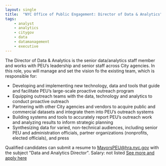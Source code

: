 ```yaml
---
layout: single
title:  "NYC Office of Public Engagement: Director of Data & Analytics"
tags: 
    - analyst
    - analytics
    - citygov
    - data
    - datamanagement
    - executive
---
```


The Director of Data & Analytics is the senior data/analytics staff member and works with PEU’s leadership and senior staff across City agencies. In this role, you will manage and set the vision fo the existing team, which is responsible for:
* Developing and implementing new technology, data and tools that guide and facilitate PEU’s large-scale proactive outreach program
* Equipping outreach teams with the data, technology and analytics to conduct proactive outreach
* Partnering with other City agencies and vendors to acquire public and commercial datasets and integrate them into PEU’s outreach systems
* Building systems and tools to accurately report PEU’s outreach work and analyzing results to inform strategic planning
* Synthesizing data for varied, non-technical audiences, including senior PEU and administration officials, partner organizations (nonprofits, elected officials), and press

Qualified candidates can submit a resume to MayorsPEU@hra.nyc.gov with the subject "Data and Analytics Director".
Salary: not listed
[See more and apply here](bit.ly/2wo35AB)

